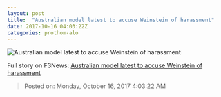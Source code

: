 ```yaml
---
layout: post
title:  "Australian model latest to accuse Weinstein of harassment"
date: 2017-10-16 04:03:22Z
categories: prothom-alo
---
```


![Australian model latest to accuse Weinstein of harassment](http://en.prothom-alo.com/contents/cache/images/1200x630x1/uploads/media/2017/10/16/7fee0862720d3c426809227e58108815-Zoe-Brock.jpg?jadewits_media_id=152263)




Full story on F3News: [Australian model latest to accuse Weinstein of harassment](http://www.f3nws.com/n/hTSQuG)

> Posted on: Monday, October 16, 2017 4:03:22 AM
